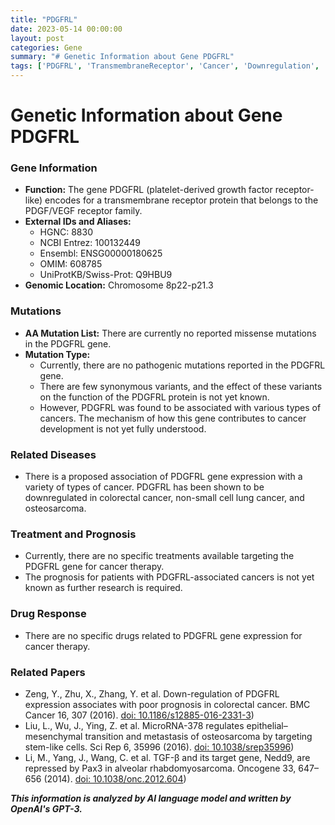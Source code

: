 ```yaml
---
title: "PDGFRL"
date: 2023-05-14 00:00:00
layout: post
categories: Gene
summary: "# Genetic Information about Gene PDGFRL"
tags: ['PDGFRL', 'TransmembraneReceptor', 'Cancer', 'Downregulation', 'Prognosis', 'Mutation', 'DrugResponse', 'Research']
---
```


# Genetic Information about Gene PDGFRL

### Gene Information
- **Function:** The gene PDGFRL (platelet-derived growth factor receptor-like) encodes for a transmembrane receptor protein that belongs to the PDGF/VEGF receptor family.
- **External IDs and Aliases:**
    - HGNC: 8830
    - NCBI Entrez: 100132449
    - Ensembl: ENSG00000180625
    - OMIM: 608785
    - UniProtKB/Swiss-Prot: Q9HBU9
- **Genomic Location:** Chromosome 8p22-p21.3

### Mutations
- **AA Mutation List:** There are currently no reported missense mutations in the PDGFRL gene.
- **Mutation Type:** 
  - Currently, there are no pathogenic mutations reported in the PDGFRL gene.
  - There are few synonymous variants, and the effect of these variants on the function of the PDGFRL protein is not yet known.
  - However, PDGFRL was found to be associated with various types of cancers. The mechanism of how this gene contributes to cancer development is not yet fully understood.

### Related Diseases
- There is a proposed association of PDGFRL gene expression with a variety of types of cancer. PDGFRL has been shown to be downregulated in colorectal cancer, non-small cell lung cancer, and osteosarcoma. 

### Treatment and Prognosis
- Currently, there are no specific treatments available targeting the PDGFRL gene for cancer therapy.
- The prognosis for patients with PDGFRL-associated cancers is not yet known as further research is required.

### Drug Response
- There are no specific drugs related to PDGFRL gene expression for cancer therapy.

### Related Papers
-  Zeng, Y., Zhu, X., Zhang, Y. et al. Down-regulation of PDGFRL expression associates with poor prognosis in colorectal cancer. BMC Cancer 16, 307 (2016). [doi: 10.1186/s12885-016-2331-3](https://doi.org/10.1186/s12885-016-2331-3))
- Liu, L., Wu, J., Ying, Z. et al. MicroRNA-378 regulates epithelial–mesenchymal transition and metastasis of osteosarcoma by targeting stem-like cells. Sci Rep 6, 35996 (2016). [doi: 10.1038/srep35996](https://doi.org/10.1038/srep35996))
- Li, M., Yang, J., Wang, C. et al. TGF-β and its target gene, Nedd9, are repressed by Pax3 in alveolar rhabdomyosarcoma. Oncogene 33, 647–656 (2014). [doi: 10.1038/onc.2012.604](https://doi.org/10.1038/onc.2012.604))

**_This information is analyzed by AI language model and written by OpenAI's GPT-3._**